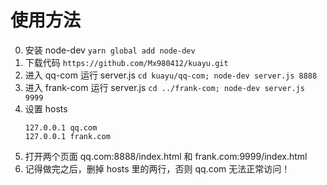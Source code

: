 # 使用方法

0. 安装 node-dev
    `yarn global add node-dev`
1. 下载代码 
    `https://github.com/Mx980412/kuayu.git`
2. 进入 qq-com 运行 server.js
    `cd kuayu/qq-com; node-dev server.js 8888`
3. 进入 frank-com 运行 server.js
    `cd ../frank-com; node-dev server.js 9999`
4. 设置 hosts
    ```
    127.0.0.1 qq.com
    127.0.0.1 frank.com
    ```
5. 打开两个页面 qq.com:8888/index.html 和 frank.com:9999/index.html
6. 记得做完之后，删掉 hosts 里的两行，否则 qq.com 无法正常访问！